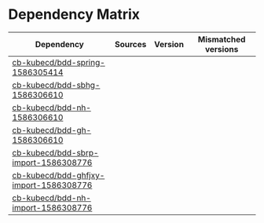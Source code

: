 # Dependency Matrix

Dependency | Sources | Version | Mismatched versions
---------- | ------- | ------- | -------------------
[cb-kubecd/bdd-spring-1586305414](https://github.com/cb-kubecd/bdd-spring-1586305414.git) |  | []() | 
[cb-kubecd/bdd-sbhg-1586306610](https://github.com/cb-kubecd/bdd-sbhg-1586306610.git) |  | []() | 
[cb-kubecd/bdd-nh-1586306610](https://github.com/cb-kubecd/bdd-nh-1586306610.git) |  | []() | 
[cb-kubecd/bdd-gh-1586306610](https://github.com/cb-kubecd/bdd-gh-1586306610.git) |  | []() | 
[cb-kubecd/bdd-sbrp-import-1586308776](https://github.com/cb-kubecd/bdd-sbrp-import-1586308776.git) |  | []() | 
[cb-kubecd/bdd-ghfjxy-import-1586308776](https://github.com/cb-kubecd/bdd-ghfjxy-import-1586308776.git) |  | []() | 
[cb-kubecd/bdd-nh-import-1586308776](https://github.com/cb-kubecd/bdd-nh-import-1586308776.git) |  | []() | 
